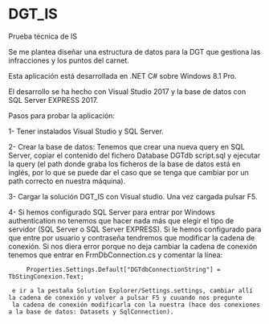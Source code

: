 # DGT_IS

Prueba técnica de IS

Se me plantea diseñar una estructura de datos para la DGT que gestiona las infracciones y los puntos del carnet.

Esta aplicación está desarrollada en .NET C# sobre Windows 8.1 Pro.

El desarrollo se ha hecho con Visual Studio 2017 y la base de datos con SQL Server EXPRESS 2017.

Pasos para probar la aplicación:

  1- Tener instalados Visual Studio y SQL Server.

  2- Crear la base de datos: Tenemos que crear una nueva query en SQL Server, copiar el contenido del fichero
     Database DGTdb script.sql y ejecutar la query (el path donde graba los ficheros de la base de datos está en inglés,
     por lo que se puede dar el caso que se tenga que cambiar por un path correcto en nuestra máquina).

  3- Cargar la solución DGT_IS con Visual studio. Una vez cargada pulsar F5.

  4- Si hemos configurado SQL Server para entrar por Windows authentication no tenemos que hacer nada más que elegir el tipo de servidor
     (SQL Server o SQL Server EXPRESS). Si le hemos configurado para que entre por usuario y contraseña tendremos que modificar la cadena
     de conexión. Si nos diera error porque no deja cambiar la cadena de conexión tenemos que entrar en FrmDbConnection.cs y comentar la
     línea:

```
	 Properties.Settings.Default["DGTdbConnectionString"] = TbStingConexion.Text;
```

     e ir a la pestaña Solution Explorer/Settings.settings, cambiar allí la cadena de conexión y volver a pulsar F5 y cuuando nos pregunte
     la cadena de conexión modificarla con la nuestra (hace dos conexiones a la base de datos: Datasets y SqlConnection).


